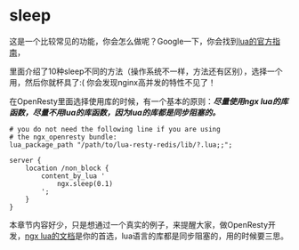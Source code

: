 # sleep

这是一个比较常见的功能，你会怎么做呢？Google一下，你会找到[lua的官方指南](http://lua-users.org/wiki/SleepFunction)，

里面介绍了10种sleep不同的方法（操作系统不一样，方法还有区别），选择一个用，然后你就杯具了:( 你会发现nginx高并发的特性不见了！

在OpenResty里面选择使用库的时候，有一个基本的原则：***尽量使用ngx lua的库函数，尽量不用lua的库函数，因为lua的库都是同步阻塞的。***

```
# you do not need the following line if you are using
# the ngx_openresty bundle:
lua_package_path "/path/to/lua-resty-redis/lib/?.lua;;";

server {
    location /non_block {
        content_by_lua '
            ngx.sleep(0.1)
        ';
    }
}
```

本章节内容好少，只是想通过一个真实的例子，来提醒大家，做OpenResty开发，[ngx lua的文档](http://wiki.nginx.org/HttpLuaModule)是你的首选，lua语言的库都是同步阻塞的，用的时候要三思。
